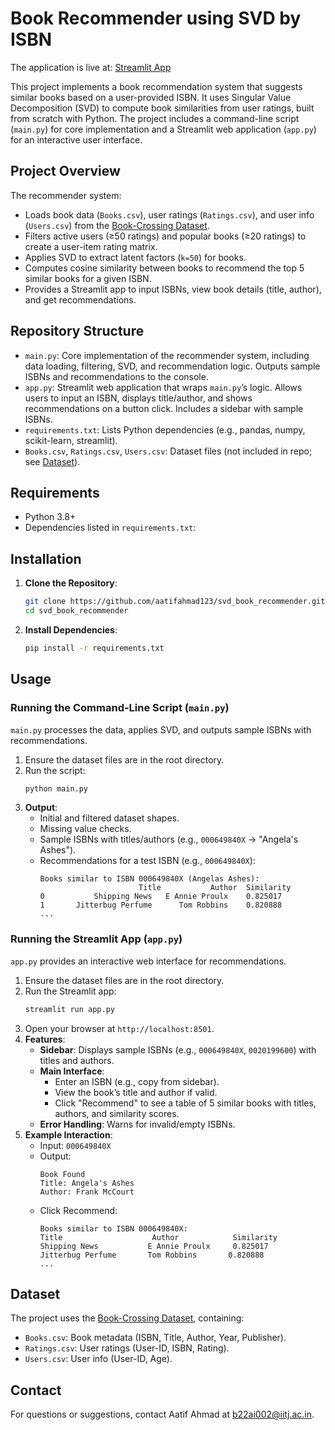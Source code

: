 # Book Recommender using SVD by ISBN

The application is live at: [Streamlit App](https://svd-book-recommender.streamlit.app/)

This project implements a book recommendation system that suggests similar books based on a user-provided ISBN. It uses Singular Value Decomposition (SVD) to compute book similarities from user ratings, built from scratch with Python. The project includes a command-line script (`main.py`) for core implementation and a Streamlit web application (`app.py`) for an interactive user interface.

## Project Overview

The recommender system:
- Loads book data (`Books.csv`), user ratings (`Ratings.csv`), and user info (`Users.csv`) from the [Book-Crossing Dataset](https://www.kaggle.com/datasets/somnambwl/bookcrossing-dataset).
- Filters active users (≥50 ratings) and popular books (≥20 ratings) to create a user-item rating matrix.
- Applies SVD to extract latent factors (`k=50`) for books.
- Computes cosine similarity between books to recommend the top 5 similar books for a given ISBN.
- Provides a Streamlit app to input ISBNs, view book details (title, author), and get recommendations.

## Repository Structure

- `main.py`: Core implementation of the recommender system, including data loading, filtering, SVD, and recommendation logic. Outputs sample ISBNs and recommendations to the console.
- `app.py`: Streamlit web application that wraps `main.py`’s logic. Allows users to input an ISBN, displays title/author, and shows recommendations on a button click. Includes a sidebar with sample ISBNs.
- `requirements.txt`: Lists Python dependencies (e.g., pandas, numpy, scikit-learn, streamlit).
- `Books.csv`, `Ratings.csv`, `Users.csv`: Dataset files (not included in repo; see [Dataset](#dataset)).

## Requirements

- Python 3.8+
- Dependencies listed in `requirements.txt`:
  

## Installation

1. **Clone the Repository**:
   ```bash
   git clone https://github.com/aatifahmad123/svd_book_recommender.git
   cd svd_book_recommender
   ```

2. **Install Dependencies**:
   ```bash
   pip install -r requirements.txt
   ```

## Usage

### Running the Command-Line Script (`main.py`)

`main.py` processes the data, applies SVD, and outputs sample ISBNs with recommendations.

1. Ensure the dataset files are in the root directory.
2. Run the script:
   ```bash
   python main.py
   ```
3. **Output**:
   - Initial and filtered dataset shapes.
   - Missing value checks.
   - Sample ISBNs with titles/authors (e.g., `000649840X` → "Angela's Ashes").
   - Recommendations for a test ISBN (e.g., `000649840X`):
     ```
     Books similar to ISBN 000649840X (Angelas Ashes):
                           Title           Author  Similarity
     0           Shipping News   E Annie Proulx    0.825017
     1       Jitterbug Perfume      Tom Robbins    0.820888
     ...
     ```

### Running the Streamlit App (`app.py`)

`app.py` provides an interactive web interface for recommendations.

1. Ensure the dataset files are in the root directory.
2. Run the Streamlit app:
   ```bash
   streamlit run app.py
   ```
3. Open your browser at `http://localhost:8501`.
4. **Features**:
   - **Sidebar**: Displays sample ISBNs (e.g., `000649840X`, `0020199600`) with titles and authors.
   - **Main Interface**:
     - Enter an ISBN (e.g., copy from sidebar).
     - View the book’s title and author if valid.
     - Click "Recommend" to see a table of 5 similar books with titles, authors, and similarity scores.
   - **Error Handling**: Warns for invalid/empty ISBNs.
5. **Example Interaction**:
   - Input: `000649840X`
   - Output: 
     ```
     Book Found
     Title: Angela's Ashes
     Author: Frank McCourt
     ```
   - Click Recommend:
     ```
     Books similar to ISBN 000649840X:
     Title                    Author            Similarity
     Shipping News           E Annie Proulx     0.825017
     Jitterbug Perfume       Tom Robbins       0.820888
     ...
     ```

## Dataset

The project uses the [Book-Crossing Dataset](https://www.kaggle.com/datasets/somnambwl/bookcrossing-dataset), containing:
- `Books.csv`: Book metadata (ISBN, Title, Author, Year, Publisher).
- `Ratings.csv`: User ratings (User-ID, ISBN, Rating).
- `Users.csv`: User info (User-ID, Age).

## Contact

For questions or suggestions, contact Aatif Ahmad at <b22ai002@iitj.ac.in>.

